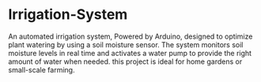 # Irrigation-System
An automated irrigation system, Powered by Arduino, designed to optimize plant watering by using a soil moisture sensor. The system monitors soil moisture levels in real time and activates a water pump to provide the right amount of water when needed. this project is ideal for home gardens or small-scale farming.
